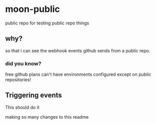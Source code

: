 # moon-public
public repo for testing public repo things

## why?
so that i can see the webhook events github sends from a public repo.

### did you know?
free github plans can't have environments configured except on public repositories!

## Triggering events
This should do it

making so many changes to this readme
